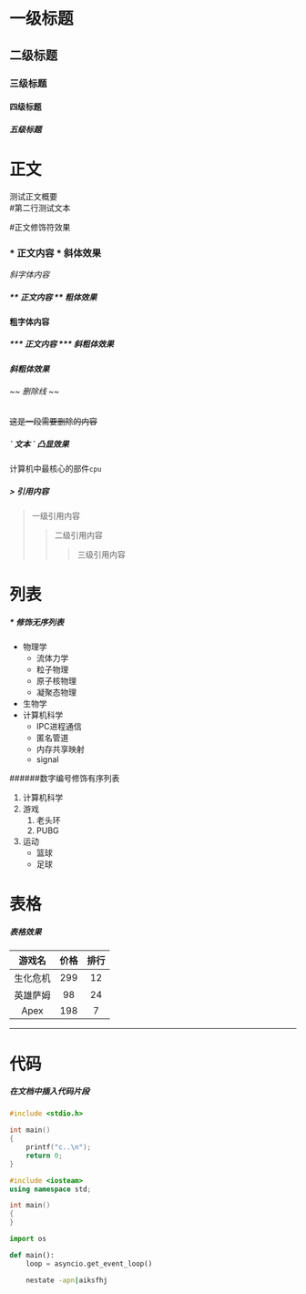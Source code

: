 
# 一级标题 

## 二级标题

### 三级标题

#### 四级标题

##### 五级标题


# 正文

测试正文概要<br>
\#第二行测试文本

#正文修饰符效果

### \* 正文内容 \*  斜体效果

*斜字体内容*

##### \*\* 正文内容 \*\* 粗体效果

**粗字体内容**

##### \*\*\* 正文内容 \*\*\*  斜粗体效果

***斜粗体效果***

###### \~\~ 删除线 \~\~

~~这是一段需要删除的内容~~

##### \` 文本 \` 凸显效果

计算机中最核心的部件`cpu`
 
##### \> 引用内容 

>一级引用内容
>>二级引用内容
>>>三级引用内容



# 列表

##### \* 修饰无序列表

* 物理学
  * 流体力学
  * 粒子物理
  * 原子核物理
  * 凝聚态物理
* 生物学
* 计算机科学
  * IPC进程通信
  * 匿名管道
  * 内存共享映射
  * signal

######数字编号修饰有序列表
1. 计算机科学
2. 游戏
   1. 老头环
   2. PUBG
3. 运动
   * 篮球
   * 足球


# 表格

##### 表格效果

游戏名|价格|排行
:--:|:--:|:--:
生化危机|299|12
英雄萨姆|98|24
Apex|198|7

---------

# 代码

##### 在文档中插入代码片段

```c
#include <stdio.h>

int main()
{
	printf("c..\n");
	return 0;
}
```

```cpp
#include <iosteam>
using namespace std;

int main()
{
}
```


```python
import os

def main():
	loop = asyncio.get_event_loop()
```

```bash
	nestate -apn|aiksfhj
```

